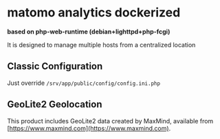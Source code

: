 matomo analytics dockerized
==============================================

**based on php-web-runtime (debian+lighttpd+php-fcgi)**

It is designed to manage multiple hosts from a centralized location

## Classic Configuration ##

Just override `/srv/app/public/config/config.ini.php`


## GeoLite2 Geolocation ##

This product includes GeoLite2 data created by MaxMind, available from [https://www.maxmind.com](https://www.maxmind.com).